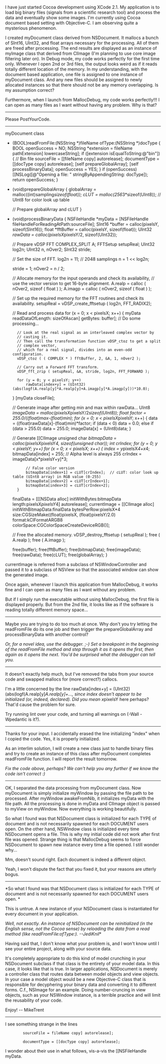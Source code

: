 I have just started Cocoa development using XCode 2.1. My application is to load big binary files (signals from a scientific research tool) and process the data and eventually show some images. I'm currently using Cocoa document based setting with Objective-C.  I am observing quite a mysterious phenomenon.

I created myDocument class derived from NSDocument. It mallocs a bunch of SInt16, UInt32, and float arrays necessary for the processing. All of them are freed after processing. The end results are displayed as an instance of myImage class that derived from CIImage (I'm planning to use core image filtering later on). In Debug mode, my code works perfectly for the first time only. Whenever I open 2nd or 3rd files, the output looks weird as if it reads totally different location of the memory. In my understanding, with the document based application, one file is assigned to one instance of myDocument class. And any new files should be assigned to newly allocated instances so that there should not be any memory overlapping. Is my assumption correct? 

Furthermore, when I launch from MallocDebug, my code works perfectly!!! I can open as many files as I want without having any problem. Why is that?

----

Please PostYourCode.

----

    
myDocument class
- (BOOL)readFromFile:(NSString *)fileName ofType:(NSString *)docType
{
    BOOL openSuccess = NO;
    NSString *extension = fileName pathExtension] lowercaseString];
    if ([extension isEqualToString:@"bin"]) {
        // Bin file
        sourceFile = [[fileName copy] autorelease];
        documentType = [[docType copy] autorelease];
        [self prepareGlobalArray];
        [self processBinaryData];
        openSuccess = YES;
    }
    if (openSuccess)
        [[NSLog([@"Opening a file: " stringByAppendingString: docType]);
    return openSuccess;
}

- (void)prepareGlobalArray
{
    globalArray = malloc((int)sampling*sizeof(float));
    cLUT = malloc(256*3*sizeof(UInt8)); // UInt8 for color look up table

    // Prepare globalArray and cLUT
}

- (void)processBinaryData
{
    NSFileHandle *myData = [NSFileHandle fileHandleForReadingAtPath:sourceFile];
    SInt16 *buffer = calloc(pixelsY, sizeof(SInt16));
    float *fftBuffer = calloc(pixelsY, sizeof(float));
    UInt32 *rawData = calloc(pixelsX*pixelsY/2, sizeof(UInt32));
    
    // Prepare vDSP FFT
    COMPLEX_SPLIT A;
    FFTSetup setupReal;
    UInt32 log2n;
    UInt32 n, nOver2;
    SInt32 stride;
    
    // Set the size of FFT.
    log2n = 11; // 2048 samplings
    n = 1 << log2n;
    
    stride = 1;
    nOver2 = n / 2;
    
    // Allocate memory for the input operands and check its availability,
    // use the vector version to get 16-byte alignment.
    A.realp = calloc ( nOver2, sizeof ( float ) );
    A.imagp = calloc ( nOver2, sizeof ( float ) );
    
    // Set up the required memory for the FFT routines and check its availability.
    setupReal = vDSP_create_fftsetup ( log2n, FFT_RADIX2);
    
    // Read and process data
    for (x = 0; x < pixelsX; x++) {
        myData readDataOfLength: sizeOfAscan] getBytes: buffer];
        // Do some processing...
        
        // Look at the real signal as an interleaved complex vector by
        // casting it.
        // Then call the transformation function vDSP_ctoz to get a split
        // complex vector,
        // which for a real signal, divides into an even-odd configuration.
        vDSP_ctoz ( ( COMPLEX * ) fftBuffer, 2, &A, 1, nOver2 );
		
        // Carry out a Forward FFT transform.
        vDSP_fft_zrip ( setupReal, &A, stride, log2n, FFT_FORWARD );
        		
        for (y = 0; y < pixelsY; y++) 
            rawData[index+y] = (UInt32)(abs(logf(A.realp[y]*A.realp[y]+A.imagp[y]*A.imagp[y]))*10.0);
    }
    [myData closeFile];
    
    // Generate image after getting min and max within rawData...
    UInt8 *imageData = malloc(pixelsX*pixelsY/2*sizeof(UInt8));
    float factor = 255.0/((float)max-(float)min);
    for (x = 0; x < pixelsX*pixelsY; x++) {
        data = ((float)rawData[x]-(float)min)*factor;
        if (data < 0)
            data = 0.0;
        else if (data > 255.0)
            data = 255.0;
        imageData[x] = (UInt8)data;
    }
    
    // Generate [[CIImage
    unsigned char *bitmapData = calloc(pixelsX*pixelsY*4, sizeof(unsigned char));
    int crIndex;
    for (y = 0; y < pixelsY; y++)
        for (x = 0; x < pixelsX; x++) {
            index = y*pixelsX*4+x*4;
            bitmapData[index] = 255; // Alpha level is always 255
            crIndex = imageData[x*pixelsY+y]*3;
            
            // False color version
            bitmapData[index+1] = cLUT[crIndex];  // cLUT: color look up table (UInt8 array) in RGB value (0-255)
            bitmapData[index+2] = cLUT[crIndex+1];
            bitmapData[index+3] = cLUT[crIndex+2];  
        }
    finalData = [[[NSData alloc] initWithBytes:bitmapData
                               length:pixelsX*pixelsY*4] autorelease];
    currentImage = [[CIImage alloc] initWithBitmapData:finalData
                                     bytesPerRow:pixelsX*4
                                            size:CGSizeMake((float)pixelsX, (float)pixelsY/2.0)
                                          format:kCIFormatARGB8
                                            colorSpace:CGColorSpaceCreateDeviceRGB()];
    
    // Free the allocated memory.
    vDSP_destroy_fftsetup ( setupReal );
    free ( A.realp );
    free ( A.imagp );	
    
    free(buffer);
    free(fftBuffer);
    free(bitmapData);
    free(imageData);
    free(rawData);
    free(cLUT);
    free(globalArray);
}


currentImage is referred from a subclass of NSWindowController and passed it to a subclass of NSView so that the associated window can show the generated image.

Once again, whenever I launch this application from MallocDebug, it works fine and I can open as many files as I want without any problem.

But if I simply run the executable without using MallocDebug, the first file is displayed properly.  But from the 2nd file, it looks like as if the software is reading totally different memory space...

----

Maybe you are trying to do too much at once. Why don't you try letting the readFromFile do its one job and then
trigger the prepareGlobalArray and processBinaryData with another control?

*Or, for a novel idea, use the debugger. ;-) Set a breakpoint in the beginning of the readFromFile method and step through it as it opens the first, then again as it opens the next. You'd be surprised what the debugger can tell you.*

----

It doesn't exactly help much, but I've removed the tabs from your source code and swapped mallocs for (more correct?) callocs.

I'm a little concerned by the line     rawData[index+y] = (UInt32)(abs(logf(A.realp[y]*A.realp[y]+..., since     index doesn't appear to be initialized (or, indeed, declared). Did you mean     x*pixelsY here perhaps? That'd cause the problem for sure.

Try running lint over your code, and turning all warnings on (-Wall -Wpedantic is it?).

----

Thanks for your input.  I accidentally erased the line initializing "index" when I copied the code.  Yes, it is properly initialized.

As an interlim solution, I will create a new class just to handle binary files and try to create an instance of this class after myDocument completes readFromFile function.  I will report the result tomorrow.

*Fix the code above, perhaps? We can't help you any further if we know the code isn't correct :)*

----

OK, I separated the data processing from myDocument class.  Now myDocument is simply initialize myWindow by passing the file path to be processed.  After myWindow awakeFromNib, it initializes myData with the file path.  All the processing is done in myData and CIImage object is passed to myView on myWindow.  Now everything is working beautifully.

So what I found was that NSDocument class is initialized for each TYPE of document and is not necessarily spawned for each DOCUMENT users open.  On the other hand, NSWindow class is initialized every time NSDocument opens a file.  This is why my initial code did not work after first file was opened.  Strange thing is that MallocDebug seems to force NSDocument to spawn new instance every time a file opened.  I still wonder why...

Mm, doesn't sound right.  Each document is indeed a different object.

Yeah, I won't dispute the fact that you fixed it, but your reasons are utterly bogus.

----

*So what I found was that NSDocument class is initialized for each TYPE of document and is not necessarily spawned for each DOCUMENT users open. *

This is untrue. A new instance of your NSDocument class is instantiated for every document in your application.

*Well, not exactly. An instance of NSDocument *can* be reinitialized (in the English sense, not the Cocoa sense) by reloading the data from a     read method (like     readFromFile:ofType:). --JediKnil**

Having said that, I don't know what your problem is, and I won't know until I see your entire project, along with your source data. 

It's completely appropriate to do this kind of model crunching in your NSDocument subclass if that class is the entirety of your model data. In this case, it looks like that is true. In larger applications, NSDocument is merely a controller class that routes data between model objects and view objects. In your case a model object would be a new Objective-C class that is responsible for decyphering your binary data and converting it to different forms. C.f., NSImage for an example. Doing number-cruncing in view objects, such as your NSWindow instance, is a terrible practice and will limit the reusability of your code.

Enjoy! -- MikeTrent

----

I see something strange in the lines

            sourceFile = fileName copy] autorelease];

            documentType = [[docType copy] autorelease];

I wonder about their use in what follows, vis-a-vis the [[NSFileHandle myData.
